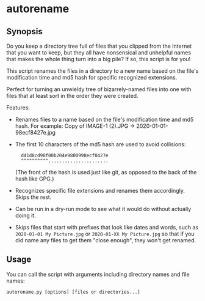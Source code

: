 # autorename

## Synopsis

Do you keep a directory tree full of files that you clipped from the Internet
that you want to keep, but they all have nonsensical and unhelpful names that
makes the whole thing turn into a big pile? If so, this script is for you!

This script renames the files in a directory to a new name based on the
file's modification time and md5 hash for specific recognized extensions.

Perfect for turning an unwieldy tree of bizarrely-named files into one with
files that at least sort in the order they were created.

Features:

* Renames files to a name based on the file's modification time and md5 hash.
  For example:
      Copy of IMAGE-1 (2).JPG -> 2020-01-01-98ecf8427e.jpg

* The first 10 characters of the md5 hash are used to avoid collisions:

        d41d8cd98f00b204e9800998ecf8427e
        ^^^^^^^^^^......................
  
  (The front of the hash is used just like git, as opposed to the back of the
  hash like GPG.)

* Recognizes specific file extensions and renames them accordingly. Skips the
  rest.

* Can be run in a dry-run mode to see what it would do without actually doing
  it.

* Skips files that start with prefixes that look like dates and words, such as
  `2020-01-01 My Picture.jpg` or `2020-01-XX My Picture.jpg` so that if you did
  name any files to get them "close enough", they won't get renamed.

## Usage

You can call the script with arguments including directory names and file
names:

    autorename.py [options] [files or directories...]
